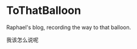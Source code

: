 # ToThatBalloon
Raphael's blog, recording the way to that balloon.





























我该怎么说呢


